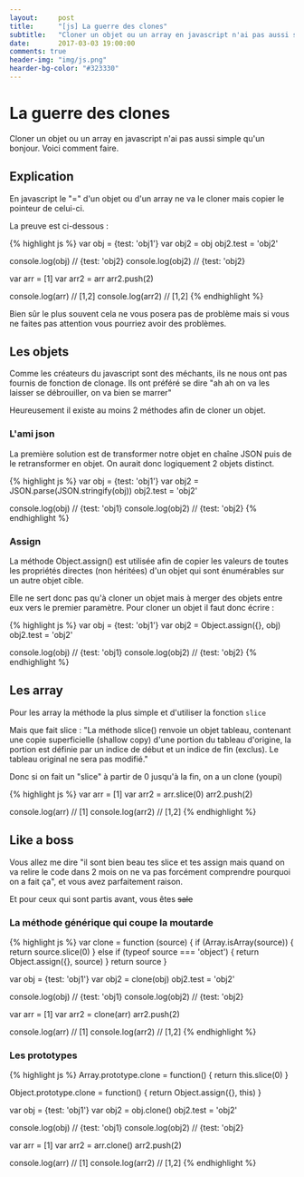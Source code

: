 ```yaml
---
layout:     post
title:      "[js] La guerre des clones"
subtitle:   "Cloner un objet ou un array en javascript n'ai pas aussi simple qu'un bonjour. Voici comment faire."
date:       2017-03-03 19:00:00
comments: true
header-img: "img/js.png"
hearder-bg-color: "#323330"
---
```


# La guerre des clones

Cloner un objet ou un array en javascript n'ai pas aussi simple qu'un bonjour. Voici comment faire.

## Explication

En javascript le "=" d'un objet ou d'un array ne va le cloner mais copier le pointeur de celui-ci.

La preuve est ci-dessous :

{% highlight js %}
var obj = {test: 'obj1'}
var obj2 = obj
obj2.test = 'obj2'

console.log(obj) // {test: 'obj2}
console.log(obj2) // {test: 'obj2}

var arr = [1]
var arr2 = arr
arr2.push(2)

console.log(arr) // [1,2]
console.log(arr2) // [1,2]
{% endhighlight %}

Bien sûr le plus souvent cela ne vous posera pas de problème mais si vous ne faites pas attention vous pourriez avoir des problèmes.

## Les objets

Comme les créateurs du javascript sont des méchants, ils ne nous ont pas fournis de fonction de clonage. Ils ont préféré se dire "ah ah on va les laisser se débrouiller, on va bien se marrer"

Heureusement il existe au moins 2 méthodes afin de cloner un objet.

### L'ami json

La première solution est de transformer notre objet en chaîne JSON puis de le retransformer en objet. On aurait donc logiquement 2 objets distinct.

{% highlight js %}
var obj = {test: 'obj1'}
var obj2 = JSON.parse(JSON.stringify(obj))
obj2.test = 'obj2'

console.log(obj) // {test: 'obj1}
console.log(obj2) // {test: 'obj2}
{% endhighlight %}

### Assign

La méthode Object.assign() est utilisée afin de copier les valeurs de toutes les propriétés directes (non héritées) d'un objet qui sont énumérables sur un autre objet cible.

Elle ne sert donc pas qu'à cloner un objet mais à merger des objets entre eux vers le premier paramètre. Pour cloner un objet il faut donc écrire :

{% highlight js %}
var obj = {test: 'obj1'}
var obj2 = Object.assign({}, obj)
obj2.test = 'obj2'

console.log(obj) // {test: 'obj1}
console.log(obj2) // {test: 'obj2}
{% endhighlight %}

## Les array

Pour les array la méthode la plus simple et d'utiliser la fonction `slice`

Mais que fait slice : "La méthode slice() renvoie un objet tableau, contenant une copie superficielle (shallow copy) d'une portion du tableau d'origine, la portion est définie par un indice de début et un indice de fin (exclus). Le tableau original ne sera pas modifié."

Donc si on fait un "slice" à partir de 0 jusqu'à la fin, on a un clone (youpi)

{% highlight js %}
var arr = [1]
var arr2 = arr.slice(0)
arr2.push(2)

console.log(arr) // [1]
console.log(arr2) // [1,2]
{% endhighlight %}

## Like a boss

Vous allez me dire "il sont bien beau tes slice et tes assign mais quand on va relire le code dans 2 mois on ne va pas forcément comprendre pourquoi on a fait ça", et vous avez parfaitement raison.

Et pour ceux qui sont partis avant, vous êtes ~~sale~~

### La méthode générique qui coupe la moutarde

{% highlight js %}
var clone = function (source) {
  if (Array.isArray(source)) {
  	return source.slice(0)
  } else if (typeof source === 'object') {
  	return Object.assign({}, source)
  }
  return source
}

var obj = {test: 'obj1'}
var obj2 = clone(obj)
obj2.test = 'obj2'

console.log(obj) // {test: 'obj1}
console.log(obj2) // {test: 'obj2}

var arr = [1]
var arr2 = clone(arr)
arr2.push(2)

console.log(arr) // [1]
console.log(arr2) // [1,2]
{% endhighlight %}

### Les prototypes

{% highlight js %}
Array.prototype.clone = function() {
	return this.slice(0)
}

Object.prototype.clone = function() {
	return Object.assign({}, this)
}

var obj = {test: 'obj1'}
var obj2 = obj.clone()
obj2.test = 'obj2'

console.log(obj) // {test: 'obj1}
console.log(obj2) // {test: 'obj2}

var arr = [1]
var arr2 = arr.clone()
arr2.push(2)

console.log(arr) // [1]
console.log(arr2) // [1,2]
{% endhighlight %}
